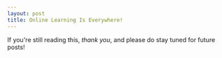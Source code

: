 ```yaml
---
layout: post
title: Online Learning Is Everywhere!
---
```




If you're still reading this, _thank you_, and please do stay tuned for future posts!